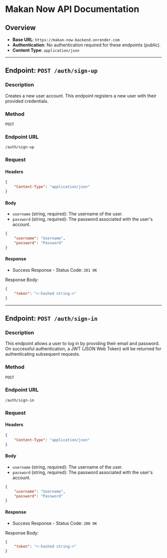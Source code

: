 # Makan Now API Documentation

## Overview

- **Base URL**: `https://makan-now-backend.onrender.com`
- **Authentication**: No authentication required for these endpoints (public).
- **Content Type**: `application/json`

---

## Endpoint: `POST /auth/sign-up`

### Description
Creates a new user account. This endpoint registers a new user with their provided credentials.

### Method

`POST`

### Endpoint URL

`/auth/sign-up`

### Request

#### Headers

```json
{
	"Content-Type": "application/json"
}
```

#### Body

- `username` (string, required): The username of the user.
- `password` (string, required): The password associated with the user's account.

```json
{
	"username": "Username",
	"password": "Password"
}
```

#### Response

- Success Response - Status Code: `201 OK`

Response Body:

```json
{
	"token": "<-hashed string->"
}
```

---


## Endpoint: `POST /auth/sign-in`

### Description
This endpoint allows a user to log in by providing their email and password. On successful authentication, a JWT (JSON Web Token) will be returned for authenticating subsequent requests.

### Method

`POST`

### Endpoint URL

`/auth/sign-in`

### Request

#### Headers

```json
{
	"Content-Type": "application/json"
}
```

#### Body

- `username` (string, required): The username of the user.
- `password` (string, required): The password associated with the user's account.

```json
{
	"username": "Username",
	"password": "Password"
}
```

#### Response

- Success Response - Status Code: `200 OK`

Response Body:

```json
{
	"token": "<-hashed string->"
}
```

